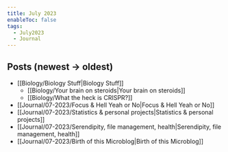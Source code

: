 ```yaml
---
title: July 2023
enableToc: false
tags:
  - July2023
  - Journal
---
```

## Posts (newest → oldest)
- [[Biology/Biology Stuff|Biology Stuff]]
	- [[Biology/Your brain on steroids|Your brain on steroids]]
	- [[Biology/What the heck is CRISPR?]]
- [[Journal/07-2023/Focus & Hell Yeah or No|Focus & Hell Yeah or No]]
- [[Journal/07-2023/Statistics & personal projects|Statistics & personal projects]]
- [[Journal/07-2023/Serendipity, file management, health|Serendipity, file management, health]]
- [[Journal/07-2023/Birth of this Microblog|Birth of this Microblog]]